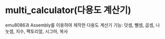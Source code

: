 # multi_calculator(다용도 계산기)
emu8086과 Assembly를 이용하여 제작한 다용도 계산기
기능: 덧셈, 뺄셈, 곱셈, 나눗셈, 지수, 팩토리얼, 시그마, 복사
